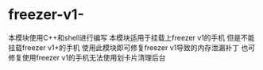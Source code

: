 # freezer-v1-
本模块使用C++和shell进行编写 本模块适用于挂载上freezer v1的手机 但是不能挂载freezer v1+的手机 
使用此模块即可修复freezer v1导致的内存泄漏补丁 也可修复使用freezer v1的手机无法使用划卡片清理后台
